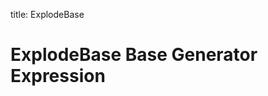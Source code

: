 title: ExplodeBase

# ExplodeBase Base Generator Expression

<!---
`ExplodeBase` is the base class for <<Explode, Explode>> and <<PosExplode, PosExplode>> generator expressions.

`ExplodeBase` is a <<spark-sql-Expression-UnaryExpression.md#, unary expression>> and <<Generator, Generator>> with Expression.md#CodegenFallback[CodegenFallback].

=== [[Explode]] Explode Generator Unary Expression

`Explode` is a unary expression that produces a sequence of records for each value in the array or map.

`Explode` is a result of executing `explode` function (in SQL and [functions](../standard-functions/index.md#explode))

[source, scala]
----
scala> sql("SELECT explode(array(10,20))").explain
== Physical Plan ==
Generate explode([10,20]), false, false, [col#68]
+- Scan OneRowRelation[]

scala> sql("SELECT explode(array(10,20))").queryExecution.optimizedPlan.expressions(0)
res18: org.apache.spark.sql.catalyst.expressions.Expression = explode([10,20])

val arrayDF = Seq(Array(0,1)).toDF("array")
scala> arrayDF.withColumn("num", explode('array)).explain
== Physical Plan ==
Generate explode(array#93), true, false, [array#93, num#102]
+- LocalTableScan [array#93]
----
-->
